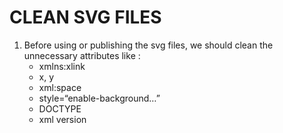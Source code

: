 # CLEAN SVG FILES 

1. Before using or publishing the svg files, we should clean the unnecessary attributes like :
   - xmlns:xlink
   - x, y
   - xml:space
   - style=“enable-background…”
   - DOCTYPE
   -  xml version